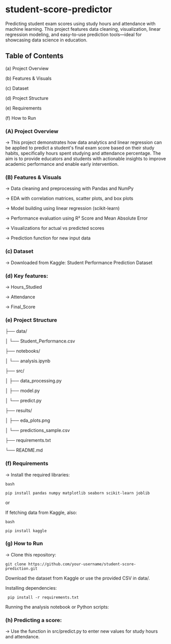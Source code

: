 # student-score-predictor
Predicting student exam scores using study hours and attendance with machine learning. This project features data cleaning, visualization, linear regression modeling, and easy-to-use prediction tools—ideal for showcasing data science in education.

## Table of Contents

(a) Project Overview

(b) Features & Visuals

(c) Dataset

(d) Project Structure

(e) Requirements

(f) How to Run


### (A) Project Overview

-> This project demonstrates how data analytics and linear regression can be applied to predict a student's final exam score based on their study habits, specifically hours spent studying and attendance percentage. The aim is to provide educators and students with actionable insights to improve academic performance and enable early intervention.

### (B) Features & Visuals
-> Data cleaning and preprocessing with Pandas and NumPy

-> EDA with correlation matrices, scatter plots, and box plots

-> Model building using linear regression (scikit-learn)

-> Performance evaluation using R² Score and Mean Absolute Error

-> Visualizations for actual vs predicted scores

-> Prediction function for new input data


### (c) Dataset
-> Downloaded from Kaggle: Student Performance Prediction Dataset

### (d) Key features:
-> Hours_Studied

-> Attendance

-> Final_Score

### (e) Project Structure
 
 ├── data/ 
 
 │   └── Student_Performance.csv
 
 ├── notebooks/
 
 │   └── analysis.ipynb 
 
 ├── src/
 
 │   ├── data_processing.py
 
 │   ├── model.py
 
 │   └── predict.py
 
 ├── results/
 
 │   ├── eda_plots.png
 
 │   └── predictions_sample.csv
 
 ├── requirements.txt
 
 └── README.md



### (f) Requirements
-> Install the required libraries:

    bash
    
    pip install pandas numpy matplotlib seaborn scikit-learn joblib

   or 
   
   If fetching data from Kaggle, also:
   
    bash
    
    pip install kaggle


### (g) How to Run
-> Clone this repository:

    git clone https://github.com/your-username/student-score-prediction.git
    
  Download the dataset from Kaggle or use the provided CSV in data/.
  
   Installing dependencies:
   
     pip install -r requirements.txt
     
   Running the analysis notebook or Python scripts:
   

### (h) Predicting a score:

-> Use the function in src/predict.py to enter new values for study hours and attendance.









